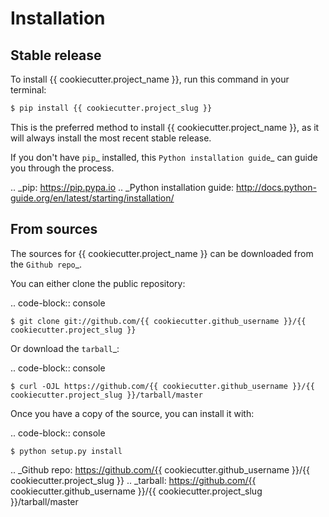 # Installation

## Stable release

To install {{ cookiecutter.project_name }}, run this command in your terminal:

```bash
$ pip install {{ cookiecutter.project_slug }}
```

This is the preferred method to install {{ cookiecutter.project_name }}, as it will
always install the most recent stable release.

If you don't have `pip`_ installed, this `Python installation guide`_ can guide
you through the process.

.. _pip: https://pip.pypa.io
.. _Python installation guide: http://docs.python-guide.org/en/latest/starting/installation/


From sources
------------

The sources for {{ cookiecutter.project_name }} can be downloaded from the `Github repo`_.

You can either clone the public repository:

.. code-block:: console

    $ git clone git://github.com/{{ cookiecutter.github_username }}/{{ cookiecutter.project_slug }}

Or download the `tarball`_:

.. code-block:: console

    $ curl -OJL https://github.com/{{ cookiecutter.github_username }}/{{ cookiecutter.project_slug }}/tarball/master

Once you have a copy of the source, you can install it with:

.. code-block:: console

    $ python setup.py install


.. _Github repo: https://github.com/{{ cookiecutter.github_username }}/{{ cookiecutter.project_slug }}
.. _tarball: https://github.com/{{ cookiecutter.github_username }}/{{ cookiecutter.project_slug }}/tarball/master

